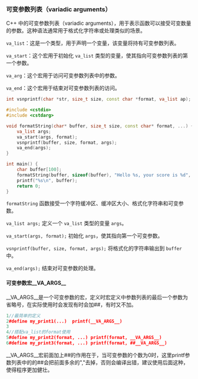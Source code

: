 ### 可变参数列表（variadic arguments）<cstdarg>

C++ 中的可变参数列表（variadic arguments），用于表示函数可以接受可变数量的参数。这种语法通常用于格式化字符串或处理类似的场景。

`va_list`：这是一个类型，用于声明一个变量，该变量将持有可变参数列表。

`va_start`：这个宏用于初始化 `va_list` 类型的变量，使其指向可变参数列表的第一个参数。

`va_arg`：这个宏用于访问可变参数列表中的参数。

`va_end`：这个宏用于结束对可变参数列表的访问。



```c++
int vsnprintf(char *str, size_t size, const char *format, va_list ap);
```

```c++
#include <cstdio>
#include <cstdarg>

void formatString(char* buffer, size_t size, const char* format, ...) {
    va_list args;
    va_start(args, format);
    vsnprintf(buffer, size, format, args);
    va_end(args);
}

int main() {
    char buffer[100];
    formatString(buffer, sizeof(buffer), "Hello %s, your score is %d", "Alice", 95);
    printf("%s\n", buffer);
    return 0;
}

```

`formatString` 函数接受一个字符缓冲区、缓冲区大小、格式化字符串和可变参数。

`va_list args;` 定义一个 `va_list` 类型的变量 `args`。

`va_start(args, format);` 初始化 `args`，使其指向第一个可变参数。

`vsnprintf(buffer, size, format, args);` 将格式化的字符串输出到 `buffer` 中。

`va_end(args);` 结束对可变参数的处理。

#### **可变参数宏__VA_ARGS__**

__VA_ARGS__是一个可变参数的宏，定义时宏定义中参数列表的最后一个参数为省略号，在实际使用时会发现有时会加##，有时又不加。

```c++
1//最简单的定义
2#define my_print1(...)  printf(__VA_ARGS__)
3
4//搭配va_list的format使用
5#define my_print2(format, ...) printf(format, __VA_ARGS__)  
6#define my_print3(format, ...) printf(format, ##__VA_ARGS__)
```

__VA_ARGS__宏前面加上##的作用在于，当可变参数的个数为0时，这里printf参数列表中的的##会把前面多余的","去掉，否则会编译出错，建议使用后面这种，使得程序更加健壮。
